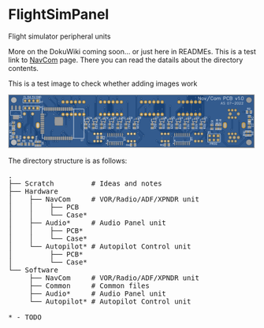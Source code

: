 # FlightSimPanel
Flight simulator peripheral units

More on the DokuWiki coming soon... or just here in READMEs. This is a test link to [NavCom](NavCom/) page. There you can read the datails about the directory contents. 

This is a test image to check whether adding images work

<img src="/NavCom/PCB/v1.0_Bottom.PNG" width="500"/>

The directory structure is as follows:
<pre>
.
├── Scratch         # Ideas and notes
├── Hardware
│    ├── NavCom     # VOR/Radio/ADF/XPNDR unit
│    │    ├── PCB
│    │    └── Case*
│    ├── Audio*     # Audio Panel unit
│    │    ├── PCB*
│    │    └── Case*
│    └── Autopilot* # Autopilot Control unit
│         ├── PCB*
│         └── Case*
└── Software
     ├── NavCom     # VOR/Radio/ADF/XPNDR unit
     ├── Common     # Common files
     ├── Audio*     # Audio Panel unit
     └── Autopilot* # Autopilot Control unit
     
* - TODO
</pre>
